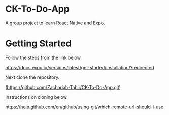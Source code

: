 # CK-To-Do-App
A group project to learn React Native and Expo. 
# Getting Started
Follow the steps from the link below.

https://docs.expo.io/versions/latest/get-started/installation/?redirected

Next clone the repository. 

(https://github.com/Zachariah-Tahir/CK-To-Do-App.git)

Instructions on cloning below.

https://help.github.com/en/github/using-git/which-remote-url-should-i-use
